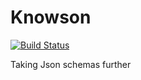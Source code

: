 Knowson
=======

[![Build Status](https://travis-ci.org/baszalmstra/knowson.svg?branch=master)](https://travis-ci.org/baszalmstra/knowson)

Taking Json schemas further

